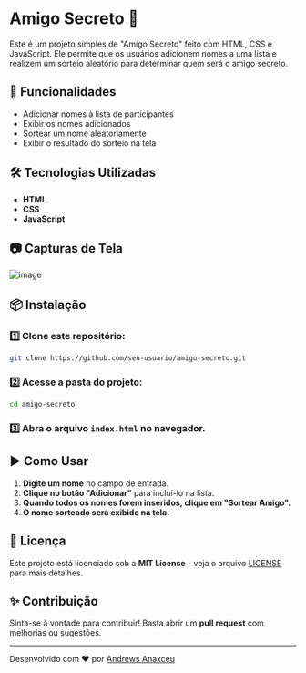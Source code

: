# Amigo Secreto 🎁

Este é um projeto simples de "Amigo Secreto" feito com HTML, CSS e JavaScript. Ele permite que os usuários adicionem nomes a uma lista e realizem um sorteio aleatório para determinar quem será o amigo secreto.

## 🚀 Funcionalidades

- Adicionar nomes à lista de participantes
- Exibir os nomes adicionados
- Sortear um nome aleatoriamente
- Exibir o resultado do sorteio na tela

## 🛠️ Tecnologias Utilizadas

- **HTML**
- **CSS**
- **JavaScript**

## 📷 Capturas de Tela

![image](https://github.com/user-attachments/assets/d6405983-b4ea-4eff-b36b-91b7a591fa7d)

## 📦 Instalação

### 1️⃣ Clone este repositório:
   ```sh
   git clone https://github.com/seu-usuario/amigo-secreto.git
   ```
### 2️⃣ Acesse a pasta do projeto:
   ```sh
   cd amigo-secreto
   ```
### 3️⃣ Abra o arquivo `index.html` no navegador.

## ▶️ Como Usar

1. **Digite um nome** no campo de entrada.
2. **Clique no botão "Adicionar"** para incluí-lo na lista.
3. **Quando todos os nomes forem inseridos, clique em "Sortear Amigo".**
4. **O nome sorteado será exibido na tela.**

## 📜 Licença

Este projeto está licenciado sob a **MIT License** - veja o arquivo [LICENSE](LICENSE) para mais detalhes.

## ✨ Contribuição

Sinta-se à vontade para contribuir! Basta abrir um **pull request** com melhorias ou sugestões.

---
Desenvolvido com ❤️ por [Andrews Anaxceu](https://github.com/Andrews-Anaxceu)

